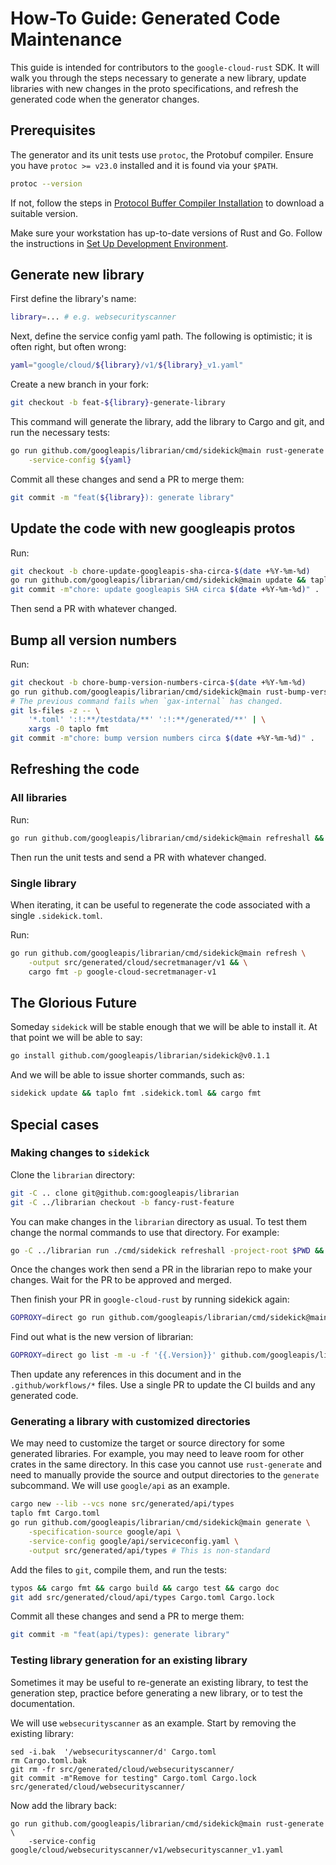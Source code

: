# How-To Guide: Generated Code Maintenance

This guide is intended for contributors to the `google-cloud-rust` SDK. It will
walk you through the steps necessary to generate a new library, update libraries
with new changes in the proto specifications, and refresh the generated code
when the generator changes.

## Prerequisites

The generator and its unit tests use `protoc`, the Protobuf compiler. Ensure you
have `protoc >= v23.0` installed and it is found via your `$PATH`.

```bash
protoc --version
```

If not, follow the steps in [Protocol Buffer Compiler Installation] to download
a suitable version.

Make sure your workstation has up-to-date versions of Rust and Go. Follow the
instructions in [Set Up Development Environment].

## Generate new library

First define the library's name:

```bash
library=... # e.g. websecurityscanner
```

Next, define the service config yaml path. The following is optimistic; it is
often right, but often wrong:

```bash
yaml="google/cloud/${library}/v1/${library}_v1.yaml"
```

Create a new branch in your fork:

```bash
git checkout -b feat-${library}-generate-library
```

This command will generate the library, add the library to Cargo and git, and
run the necessary tests:

```bash
go run github.com/googleapis/librarian/cmd/sidekick@main rust-generate \
    -service-config ${yaml}
```

Commit all these changes and send a PR to merge them:

```bash
git commit -m "feat(${library}): generate library"
```

## Update the code with new googleapis protos

Run:

```bash
git checkout -b chore-update-googleapis-sha-circa-$(date +%Y-%m-%d)
go run github.com/googleapis/librarian/cmd/sidekick@main update && taplo fmt .sidekick.toml && cargo fmt
git commit -m"chore: update googleapis SHA circa $(date +%Y-%m-%d)" .
```

Then send a PR with whatever changed.

## Bump all version numbers

Run:

```bash
git checkout -b chore-bump-version-numbers-circa-$(date +%Y-%m-%d)
go run github.com/googleapis/librarian/cmd/sidekick@main rust-bump-versions
# The previous command fails when `gax-internal` has changed.
git ls-files -z -- \
    '*.toml' ':!:**/testdata/**' ':!:**/generated/**' | \
    xargs -0 taplo fmt
git commit -m"chore: bump version numbers circa $(date +%Y-%m-%d)" .
```

## Refreshing the code

### All libraries

Run:

```bash
go run github.com/googleapis/librarian/cmd/sidekick@main refreshall && cargo fmt
```

Then run the unit tests and send a PR with whatever changed.

### Single library

When iterating, it can be useful to regenerate the code associated with a single
`.sidekick.toml`.

Run:

```bash
go run github.com/googleapis/librarian/cmd/sidekick@main refresh \
    -output src/generated/cloud/secretmanager/v1 && \
    cargo fmt -p google-cloud-secretmanager-v1
```

## The Glorious Future

Someday `sidekick` will be stable enough that we will be able to install it. At
that point we will be able to say:

```bash
go install github.com/googleapis/librarian/sidekick@v0.1.1
```

And we will be able to issue shorter commands, such as:

```bash
sidekick update && taplo fmt .sidekick.toml && cargo fmt
```

## Special cases

### Making changes to `sidekick`

Clone the `librarian` directory:

```bash
git -C .. clone git@github.com:googleapis/librarian
git -C ../librarian checkout -b fancy-rust-feature
```

You can make changes in the `librarian` directory as usual. To test them change
the normal commands to use that directory. For example:

```bash
go -C ../librarian run ./cmd/sidekick refreshall -project-root $PWD && cargo fmt
```

Once the changes work then send a PR in the librarian repo to make your changes.
Wait for the PR to be approved and merged.

Then finish your PR in `google-cloud-rust` by running sidekick again:

```bash
GOPROXY=direct go run github.com/googleapis/librarian/cmd/sidekick@main refreshall && cargo fmt
```

Find out what is the new version of librarian:

```bash
GOPROXY=direct go list -m -u -f '{{.Version}}' github.com/googleapis/librarian@main
```

Then update any references in this document and in the `.github/workflows/*`
files. Use a single PR to update the CI builds and any generated code.

### Generating a library with customized directories

We may need to customize the target or source directory for some generated
libraries. For example, you may need to leave room for other crates in the same
directory. In this case you cannot use `rust-generate` and need to manually
provide the source and output directories to the `generate` subcommand. We will
use `google/api` as an example.

```bash
cargo new --lib --vcs none src/generated/api/types
taplo fmt Cargo.toml
go run github.com/googleapis/librarian/cmd/sidekick@main generate \
    -specification-source google/api \
    -service-config google/api/serviceconfig.yaml \
    -output src/generated/api/types # This is non-standard
```

Add the files to `git`, compile them, and run the tests:

```bash
typos && cargo fmt && cargo build && cargo test && cargo doc
git add src/generated/cloud/api/types Cargo.toml Cargo.lock
```

Commit all these changes and send a PR to merge them:

```bash
git commit -m "feat(api/types): generate library"
```

### Testing library generation for an existing library

Sometimes it may be useful to re-generate an existing library, to test the
generation step, practice before generating a new library, or to test the
documentation.

We will use `websecurityscanner` as an example. Start by removing the existing
library:

```shell
sed -i.bak  '/websecurityscanner/d' Cargo.toml
rm Cargo.toml.bak
git rm -fr src/generated/cloud/websecurityscanner/
git commit -m"Remove for testing" Cargo.toml Cargo.lock src/generated/cloud/websecurityscanner/
```

Now add the library back:

```shell
go run github.com/googleapis/librarian/cmd/sidekick@main rust-generate \
    -service-config google/cloud/websecurityscanner/v1/websecurityscanner_v1.yaml
```

[protocol buffer compiler installation]: https://protobuf.dev/installation/
[set up development environment]: /doc/contributor/howto-guide-set-up-development-environment.md
